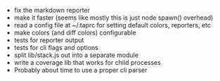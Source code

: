 - fix the markdown reporter
- make it faster (seems like mostly this is just node spawn() overhead)
- read a config file at ~/.taprc for setting default colors,
  reporters, etc
- make colors (and diff colors) configurable
- tests for reporter output
- tests for cli flags and options
- split lib/stack.js out into a separate module
- write a coverage lib that works for child processes
- Probably about time to use a proper cli parser
